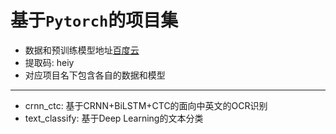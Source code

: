 # 基于`Pytorch`的项目集  
- 数据和预训练模型地址[百度云](https://pan.baidu.com/s/1YQSPhywUH9OH_Jp_w3Vkbg ) 
- 提取码: heiy  
- 对应项目名下包含各自的数据和模型
---

- crnn_ctc: 基于CRNN+BiLSTM+CTC的面向中英文的OCR识别
- text_classify: 基于Deep Learning的文本分类
